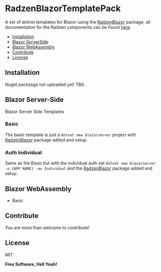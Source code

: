 # RadzenBlazorTemplatePack

A set of dotnet templates for Blazor using the [RadzenBlazor](https://blazor.radzen.com/) package, all documentation for the Radzen components can be found [here](https://blazor.radzen.com/).

- [Installation](#installation)
- [Blazor ServerSide](#blazor-server--side)
- [Blazor WebAssembly](#blazor-webassembly)
- [Contribute](#Contribute)
- [License](#license)

## Installation

Nuget packasge not uploaded yet! TBA.

## Blazor Server-Side

Blazor Server Side Templates

### Basic

The basic template is just a `dotnet new blazorserver` project with [RadzenBlazor](https://blazor.radzen.com/) package added and setup.

### Auth Individual

Same as the Basic but with the individual auth set `dotnet new blazorserver -o {APP NAME} -au Individual` and the [RadzenBlazor](https://blazor.radzen.com/) package added and setup.

## Blazor WebAssembly

- Basic

## Contribute

You are more than welcome to contribute!

## License

MIT

**Free Software, Hell Yeah!**